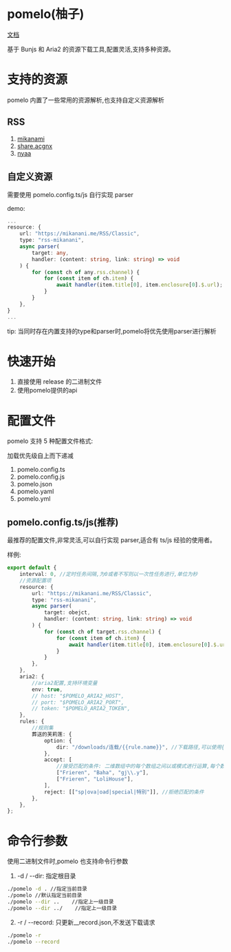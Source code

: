 # pomelo(柚子)

[文档](https://pomelo.pages.dev/)

基于 Bunjs 和 Aria2 的资源下载工具,配置灵活,支持多种资源。

# 支持的资源

pomelo 内置了一些常用的资源解析,也支持自定义资源解析

## RSS

1. [mikanami](https://mikanani.me/)
2. [share.acgnx](https://share.acgnx.se/)
3. [nyaa](https://nyaa.si/)

## 自定义资源

需要使用 pomelo.config.ts/js 自行实现 parser

demo:

```ts
...
resource: {
    url: "https://mikanani.me/RSS/Classic",
    type: "rss-mikanani",
    async parser(
        target: any,
        handler: (content: string, link: string) => void
    ) {
        for (const ch of any.rss.channel) {
            for (const item of ch.item) {
                await handler(item.title[0], item.enclosure[0].$.url);
            }
        }
    },
}
...
```

tip: 当同时存在内置支持的type和parser时,pomelo将优先使用parser进行解析

# 快速开始

1. 直接使用 release 的二进制文件
2. 使用pomelo提供的api

# 配置文件

pomelo 支持 5 种配置文件格式:

加载优先级自上而下递减

1. pomelo.config.ts
2. pomelo.config.js
3. pomelo.json
4. pomelo.yaml
5. pomelo.yml

## pomelo.config.ts/js(推荐)

最推荐的配置文件,非常灵活,可以自行实现 parser,适合有 ts/js 经验的使用者。

样例:

```typescript
export default {
    interval: 0, //定时任务间隔,为0或者不写则以一次性任务进行,单位为秒
    //资源配置项
    resource: {
        url: "https://mikanani.me/RSS/Classic",
        type: "rss-mikanani",
        async parser(
            target: obejct,
            handler: (content: string, link: string) => void
        ) {
            for (const ch of target.rss.channel) {
                for (const item of ch.item) {
                    await handler(item.title[0], item.enclosure[0].$.url);
                }
            }
        },
    },
    aria2: {
        //aria2配置,支持环境变量
        env: true,
        // host: "$POMELO_ARIA2_HOST",
        // port: "$POMELO_ARIA2_PORT",
        // token: "$POMELO_ARIA2_TOKEN",
    },
    rules: {
        //规则集
        葬送的芙莉莲: {
            option: {
                dir: "/downloads/连载/{{rule.name}}", //下载路径,可以使用{{rule.name}}作为规则名占位符
            },
            accept: [
                //接受匹配的条件: 二维数组中的每个数组之间以或模式进行运算,每个数组内的每个关键词以与模式进行运算
                ["Frieren", "Baha", "gj\\.y"],
                ["Frieren", "LoliHouse"],
            ],
            reject: [["sp|ova|oad|special|特別"]], //拒绝匹配的条件
        },
    },
};
```

# 命令行参数

使用二进制文件时,pomelo 也支持命令行参数

1. -d / --dir: 指定根目录

```bash
./pomelo -d . //指定当前目录
./pomelo //默认指定当前目录
./pomelo --dir ..    //指定上一级目录
./pomelo --dir ../    //指定上一级目录
```

2. -r / --record: 只更新\_\_record.json,不发送下载请求

```bash
./pomelo -r
./pomelo --record
```
